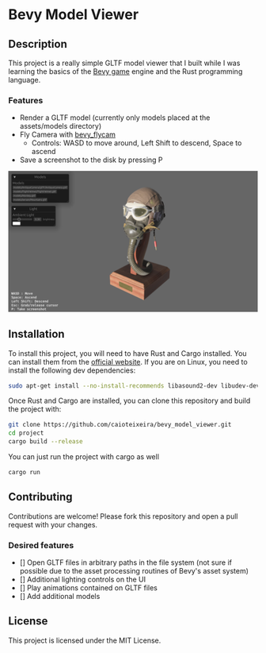 # Bevy Model Viewer

## Description

This project is a really simple GLTF model viewer that I built while I was learning the basics of the [Bevy game](https://bevyengine.org/) engine and the Rust programming language.

### Features
- Render a GLTF model (currently only models placed at the assets/models directory)
- Fly Camera with [bevy_flycam](https://github.com/sburris0/bevy_flycam)
    - Controls: WASD to move around, Left Shift to descend, Space to ascend
- Save a screenshot to the disk by pressing P

![Screenshot](screenshot.png)

## Installation

To install this project, you will need to have Rust and Cargo installed. You can install them from the [official website](https://www.rust-lang.org/tools/install).
If you are on Linux, you need to install the following dev dependencies:
```bash
sudo apt-get install --no-install-recommends libasound2-dev libudev-dev libgtk-3-dev
```

Once Rust and Cargo are installed, you can clone this repository and build the project with:
```bash
git clone https://github.com/caioteixeira/bevy_model_viewer.git
cd project
cargo build --release
```

You can just run the project with cargo as well
```bash
cargo run
```

## Contributing
Contributions are welcome! Please fork this repository and open a pull request with your changes.

### Desired features
- [] Open GLTF files in arbitrary paths in the file system (not sure if possible due to the asset processing routines of Bevy's asset system)
- [] Additional lighting controls on the UI
- [] Play animations contained on GLTF files
- [] Add additional models

## License
This project is licensed under the MIT License.